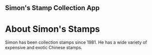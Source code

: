 Simon's Stamp Collection App
---

# About Simon's Stamps

Simon has been collection stamps since 1981. He has a wide variety of expensive and exotic Chinese stamps.
